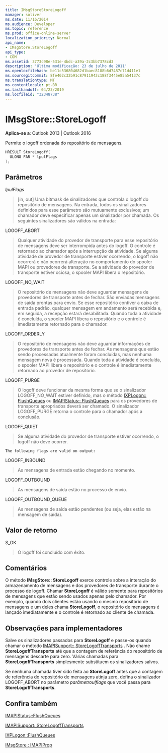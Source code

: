 ```yaml
---
title: IMsgStoreStoreLogoff
manager: soliver
ms.date: 11/16/2014
ms.audience: Developer
ms.topic: reference
ms.prod: office-online-server
localization_priority: Normal
api_name:
- IMsgStore.StoreLogoff
api_type:
- COM
ms.assetid: 3773c98e-531e-4bdc-a39a-2c3bb7378cd3
description: 'Última modificação: 23 de julho de 2011'
ms.openlocfilehash: be11c536804682d1baec8188b6d7487c71d411e1
ms.sourcegitcommit: 8fe462c32b91c87911942c188f3445e85a54137c
ms.translationtype: MT
ms.contentlocale: pt-BR
ms.lasthandoff: 04/23/2019
ms.locfileid: "32348738"
---
```

# <a name="imsgstorestorelogoff"></a>IMsgStore::StoreLogoff

  
  
**Aplica-se a**: Outlook 2013 | Outlook 2016 
  
Permite o logoff ordenada do repositório de mensagens.
  
```cpp
HRESULT StoreLogoff(
  ULONG FAR * lpulFlags
);
```

## <a name="parameters"></a>Parâmetros

 _lpulFlags_
  
> [in, out] Uma bitmask de sinalizadores que controla o logoff do repositório de mensagens. Na entrada, todos os sinalizadores definidos para esse parâmetro são mutuamente exclusivos; um chamador deve especificar apenas um sinalizador por chamada. Os seguintes sinalizadores são válidos na entrada:
    
LOGOFF_ABORT 
  
> Qualquer atividade do provedor de transporte para esse repositório de mensagens deve ser interrompida antes do logoff. O controle é retornado ao chamador após a interrupção da atividade. Se alguma atividade de provedor de transporte estiver ocorrendo, o logoff não ocorrerá e não ocorrerá alteração no comportamento do spooler MAPI ou provedores de transporte. Se a atividade do provedor de transporte estiver ociosa, o spooler MAPI libera o repositório. 
    
LOGOFF_NO_WAIT 
  
> O repositório de mensagens não deve aguardar mensagens de provedores de transporte antes de fechar. São enviadas mensagens de saída prontas para envio. Se esse repositório contiver a caixa de entrada padrão, qualquer mensagem em andamento será recebida e, em seguida, a recepção estará desabilitada. Quando toda a atividade é concluída, o spooler MAPI libera o repositório e o controle é imediatamente retornado para o chamador. 
    
LOGOFF_ORDERLY 
  
> O repositório de mensagens não deve aguardar informações de provedores de transporte antes de fechar. As mensagens que estão sendo processadas atualmente foram concluídas, mas nenhuma mensagem nova é processada. Quando toda a atividade é concluída, o spooler MAPI libera o repositório e o controle é imediatamente retornado ao provedor de repositório. 
    
LOGOFF_PURGE 
  
> O logoff deve funcionar da mesma forma que se o sinalizador LOGOFF_NO_WAIT estiver definido, mas o método [IXPLogon:: FlushQueues](ixplogon-flushqueues.md) ou [IMAPIStatus:: FlushQueues](imapistatus-flushqueues.md) para os provedores de transporte apropriados deverá ser chamado. O sinalizador LOGOFF_PURGE retorna o controle para o chamador após a conclusão. 
    
LOGOFF_QUIET 
  
> Se alguma atividade do provedor de transporte estiver ocorrendo, o logoff não deve ocorrer.
    
    The following flags are valid on output:
    
LOGOFF_INBOUND 
  
> As mensagens de entrada estão chegando no momento.
    
LOGOFF_OUTBOUND 
  
> As mensagens de saída estão no processo de envio.
    
LOGOFF_OUTBOUND_QUEUE 
  
> As mensagens de saída estão pendentes (ou seja, elas estão na mensagem de saída).
    
## <a name="return-value"></a>Valor de retorno

S_OK 
  
> O logoff foi concluído com êxito.
    
## <a name="remarks"></a>Comentários

O método **IMsgStore:: StoreLogoff** exerce controle sobre a interação do armazenamento de mensagens e dos provedores de transporte durante o processo de logoff. Chamar **StoreLogoff** é válido somente para repositórios de mensagens que estão sendo usados apenas pelo chamador. Por exemplo, quando dois clientes estão usando o mesmo repositório de mensagens e um deles chama **StoreLogoff**, o repositório de mensagens é lançado imediatamente e o controle é retornado ao cliente de chamada.
  
## <a name="notes-to-implementers"></a>Observações para implementadores

Salve os sinalizadores passados para **StoreLogoff** e passe-os quando chamar o método [IMAPISupport:: StoreLogoffTransports](imapisupport-storelogofftransports.md) . Não chame **StoreLogoffTransports** até que a contagem de referência do repositório de mensagens descarte para zero. Várias chamadas para **StoreLogoffTransports** simplesmente substituem os sinalizadores salvos. 
  
Se nenhuma chamada tiver sido feita ao **StoreLogoff** antes que a contagem de referência do repositório de mensagens atinja zero, defina o sinalizador LOGOFF_ABORT no parâmetro _parâmetroulflags_ que você passa para **StoreLogoffTransports**.
  
## <a name="see-also"></a>Confira também



[IMAPIStatus::FlushQueues](imapistatus-flushqueues.md)
  
[IMAPISupport::StoreLogoffTransports](imapisupport-storelogofftransports.md)
  
[IXPLogon::FlushQueues](ixplogon-flushqueues.md)
  
[IMsgStore : IMAPIProp](imsgstoreimapiprop.md)

